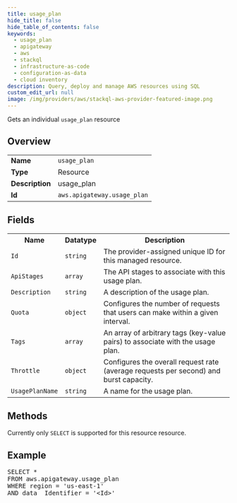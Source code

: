 ```yaml
---
title: usage_plan
hide_title: false
hide_table_of_contents: false
keywords:
  - usage_plan
  - apigateway
  - aws
  - stackql
  - infrastructure-as-code
  - configuration-as-data
  - cloud inventory
description: Query, deploy and manage AWS resources using SQL
custom_edit_url: null
image: /img/providers/aws/stackql-aws-provider-featured-image.png
---
```

Gets an individual <code>usage_plan</code> resource

## Overview
<table><tbody>
<tr><td><b>Name</b></td><td><code>usage_plan</code></td></tr>
<tr><td><b>Type</b></td><td>Resource</td></tr>
<tr><td><b>Description</b></td><td>usage_plan</td></tr>
<tr><td><b>Id</b></td><td><code>aws.apigateway.usage_plan</code></td></tr>
</tbody></table>

## Fields
<table><tbody>
<tr><th>Name</th><th>Datatype</th><th>Description</th></tr>
<tr><td><code>Id</code></td><td><code>string</code></td><td>The provider-assigned unique ID for this managed resource.</td></tr>
<tr><td><code>ApiStages</code></td><td><code>array</code></td><td>The API stages to associate with this usage plan.</td></tr>
<tr><td><code>Description</code></td><td><code>string</code></td><td>A description of the usage plan.</td></tr>
<tr><td><code>Quota</code></td><td><code>object</code></td><td>Configures the number of requests that users can make within a given interval.</td></tr>
<tr><td><code>Tags</code></td><td><code>array</code></td><td>An array of arbitrary tags (key-value pairs) to associate with the usage plan.</td></tr>
<tr><td><code>Throttle</code></td><td><code>object</code></td><td>Configures the overall request rate (average requests per second) and burst capacity.</td></tr>
<tr><td><code>UsagePlanName</code></td><td><code>string</code></td><td>A name for the usage plan.</td></tr>

</tbody></table>

## Methods
Currently only <code>SELECT</code> is supported for this resource resource.

## Example
<pre>
SELECT *<br/>FROM aws.apigateway.usage_plan<br/>WHERE region = 'us-east-1'<br/>AND data__Identifier = '&lt;Id&gt;'
</pre>
